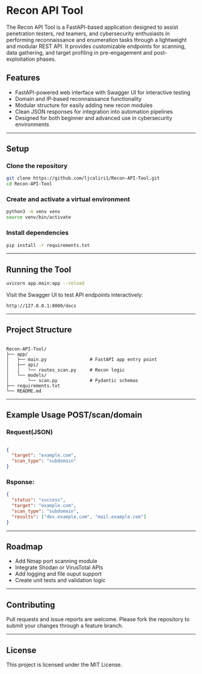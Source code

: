 # Recon API Tool

The Recon API Tool is a FastAPI-based application designed to assist penetration testers, red teamers, and cybersecurity enthusiasts in performing reconnaissance and enumeration tasks through a lightweight and modular REST API. It provides customizable endpoints for scanning, data gathering, and target profiling in pre-engagement and post-exploitation phases.

## Features

- FastAPI-powered web interface with Swagger UI for interactive testing
- Domain and IP-based reconnaissance functionality
- Modular structure for easily adding new recon modules
- Clean JSON responses for integration into automation pipelines
- Designed for both beginner and advanced use in cybersecurity environments

---


## Setup

### Clone the repository
```bash
git clone https://github.com/ljcaliri1/Recon-API-Tool.git
cd Recon-API-Tool
```
### Create and activate a virtual environment
```bash
python3 -m venv venv
source venv/bin/activate
```
### Install dependencies
```bash
pip install -r requirements.txt
```

---


## Running the Tool
```bash
uvicorn app.main:app --reload
```
Visit the Swagger UI to test API endpoints interactively:

```
http://127.0.0.1:8000/docs
```

---


## Project Structure

```

Recon-API-Tool/
├── app/
│   ├── main.py                # FastAPI app entry point
│   ├── api/
│   │   └── routes_scan.py     # Recon logic
│   └── models/
│       └── scan.py            # Pydantic schemas
├── requirements.txt
└── README.md
```

---


## Example Usage POST/scan/domain

### Request(JSON)
```json

{
  "target": "example.com",
  "scan_type": "subdomain"
}
```
### Rsponse:
```json
{
  "status": "success",
  "target": "example.com",
  "scan_type": "subdomain",
  "results": ["dev.example.com", "mail.example.com"]
}
```


---

## Roadmap
- Add Nmap port scanning module
- Integrate Shodan or VirusTotal APIs
- Add logging and file ouput support
- Create unit tests and validation logic


---

## Contributing 

Pull requests and issue reports are welcome.
Please fork the repository to submit your changes
through a feature branch.

---


## License 

This project is licensed under the MIT License. 

